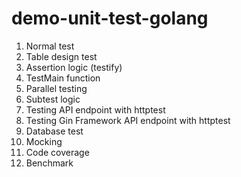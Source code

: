 # demo-unit-test-golang

1. Normal test
2. Table design test
3. Assertion logic (testify)
4. TestMain function
5. Parallel testing
6. Subtest logic
7. Testing API endpoint with httptest
8. Testing Gin Framework API endpoint with httptest
9. Database test
10. Mocking
11. Code coverage
12. Benchmark
